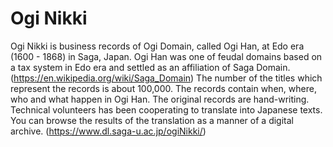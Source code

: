 # Ogi Nikki
Ogi Nikki is business records of Ogi Domain, called Ogi Han, at Edo era  (1600 - 1868) in Saga, Japan.
Ogi Han was one of feudal domains based on a tax system in Edo era and settled as an affiliation of Saga Domain.
(https://en.wikipedia.org/wiki/Saga_Domain)
The number of the titles which represent the records is about 100,000. The records contain when, where, who and what happen in Ogi Han. 
The original records are hand-writing. Technical volunteers has been cooperating to translate into Japanese texts. 
You can browse the results of the translation as a manner of a digital archive. (https://www.dl.saga-u.ac.jp/ogiNikki/)
